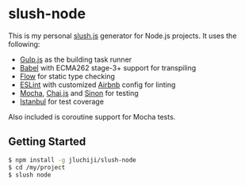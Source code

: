 # slush-node
This is my personal [slush.js][1] generator for Node.js projects. It uses the
following:

 + [Gulp.js][2] as the building task runner
 + [Babel][3] with ECMA262 stage-3+ support for transpiling
 + [Flow][10] for static type checking
 + [ESLint][4] with customized [Airbnb][5] config for linting
 + [Mocha][6], [Chai.js][7] and [Sinon][8] for testing
 + [Istanbul][9] for test coverage

Also included is coroutine support for Mocha tests.

## Getting Started
```sh
$ npm install -g jluchiji/slush-node
$ cd /my/project
$ slush node
```

[1]: http://slushjs.github.io/
[2]: https://github.com/gulpjs/gulp
[3]: https://github.com/babel/babel
[4]: https://github.com/eslint/eslint
[5]: https://github.com/airbnb/javascript/tree/master/packages/eslint-config-airbnb
[6]: https://github.com/mochajs/mocha
[7]: https://github.com/chaijs/chai
[8]: https://github.com/sinonjs/sinon
[9]: https://github.com/gotwarlost/istanbul
[10]: https://github.com/facebook/flow
